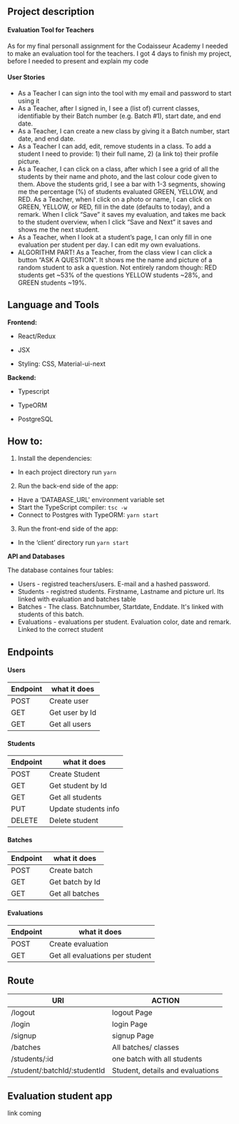 ## Project description

#### Evaluation Tool for Teachers

As for my final personall assignment for the Codaisseur Academy I needed to make an evaluation tool for the teachers.
I got 4 days to finish my project, before I needed to present and explain my code

#### User Stories

* As a Teacher I can sign into the tool with my email and password to start using it
* As a Teacher, after I signed in, I see a (list of) current classes, identifiable by their Batch number (e.g. Batch #1), start date, and end date.
* As a Teacher, I can create a new class by giving it a Batch number, start date, and end date.
* As a Teacher I can add, edit, remove students in a class. To add a student I need to provide: 1) their full name, 2) (a link to) their profile picture.
* As a Teacher, I can click on a class, after which I see a grid of all the students by their name and photo, and the last colour code given to them. Above the students grid, I see a bar with 1-3 segments, showing me the percentage (%) of students evaluated GREEN, YELLOW, and RED. As a Teacher, when I click on a photo or name, I can click on GREEN, YELLOW, or RED, fill in the date (defaults to today), and a remark. When I click “Save” it saves my evaluation, and takes me back to the student overview, when I click “Save and Next” it saves and shows me the next student.
* As a Teacher, when I look at a student’s page, I can only fill in one evaluation per student per day. I can edit my own evaluations.
* ALGORITHM PART! As a Teacher, from the class view I can click a button “ASK A QUESTION”. It shows me the name and picture of a random student to ask a question. Not entirely random though: RED students get ~53% of the questions YELLOW students ~28%, and GREEN students ~19%.

## Language and Tools

**Frontend:**

* React/Redux

* JSX

* Styling: CSS, Material-ui-next


**Backend:**

* Typescript

* TypeORM

* PostgreSQL

## How to:

1. Install the dependencies:

* In each project directory run `yarn `

2. Run the back-end side of the app:

* Have a ‘DATABASE_URL' environment variable set
* Start the TypeScript compiler: `tsc -w`
* Connect to Postgres with TypeORM: `yarn start`

3. Run the front-end side of the app:

* In the ‘client’ directory run `yarn start`

**API and Databases**

The database containes four tables:

* Users        -  registred teachers/users. E-mail and a hashed password.
* Students     -  registred students. Firstname, Lastname and picture url. Its linked with evaluation and batches table
* Batches      -  The class. Batchnumber, Startdate, Enddate. It's linked with students of this batch.
* Evaluations  -  evaluations per student. Evaluation color, date and remark. Linked to the correct student

## Endpoints

#### Users                       
|Endpoint | what it does   |      
|-------- | ---------------|     
|POST     | Create user    |    
|GET      | Get user by Id |     
|GET      | Get all users  |     

#### Students                                 
|Endpoint | what it does        |                                 
|-------- | --------------------|
|POST     | Create Student      |
|GET      | Get student by Id   |
|GET      | Get all students    |
|PUT      | Update students info|
|DELETE   | Delete student      |

#### Batches                     
|Endpoint | what it does   |        
|-------- | ---------------|          
|POST     | Create batch   |          
|GET      | Get batch by Id|          
|GET      | Get all batches|  

#### Evaluations
|Endpoint | what it does                   |
|-------- | -------------------------------|
|POST     |  Create evaluation             |
|GET      | Get all evaluations per student|

## Route

|**URI**|**ACTION**|
|-----------------------------------|--------------------------------------|
| /logout                           | logout Page                          |
| /login                            | login Page                           |
| /signup                           | signup Page                          |
| /batches                          | All batches/ classes                 |
| /students/:id                     | one batch with all students          |
| /student/:batchId/:studentId      | Student, details and evaluations     |


## Evaluation student app

link coming
